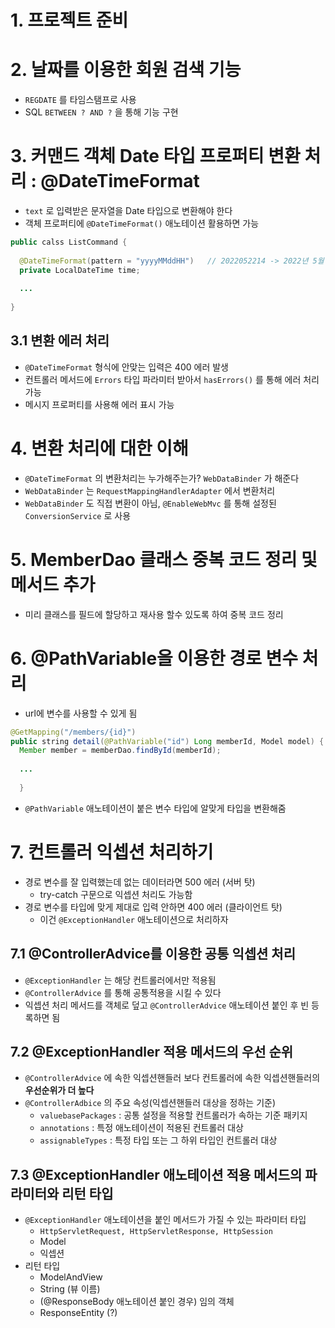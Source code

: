 # 1. 프로젝트 준비

# 2. 날짜를 이용한 회원 검색 기능

- `REGDATE` 를 타임스탬프로 사용
- SQL `BETWEEN ? AND ?` 을 통해 기능 구현

# 3. 커맨드 객체 Date 타입 프로퍼티 변환 처리 : @DateTimeFormat

- `text` 로 입력받은 문자열을 Date 타입으로 변환해야 한다
- 객체 프로퍼티에 `@DateTimeFormat()` 애노테이션 활용하면 가능
```java
public calss ListCommand {
  
  @DateTimeFormat(pattern = "yyyyMMddHH")   // 2022052214 -> 2022년 5월 22일 14시
  private LocalDateTime time; 
  
  ...
    
}
```

## 3.1 변환 에러 처리
- `@DateTimeFormat` 형식에 안맞는 입력은 400 에러 발생
- 컨트롤러 메서드에 `Errors` 타입 파라미터 받아서 `hasErrors()` 를 통해 에러 처리 가능
- 메시지 프로퍼티를 사용해 에러 표시 가능

# 4. 변환 처리에 대한 이해

- `@DateTimeFormat` 의 변환처리는 누가해주는가? `WebDataBinder` 가 해준다
- `WebDataBinder` 는 `RequestMappingHandlerAdapter` 에서 변환처리
- `WebDataBinder` 도 직접 변환이 아님, `@EnableWebMvc` 를 통해 설정된 `ConversionService` 로 사용

# 5. MemberDao 클래스 중복 코드 정리 및 메서드 추가

- 미리 클래스를 필드에 할당하고 재사용 할수 있도록 하여 중복 코드 정리

# 6. @PathVariable을 이용한 경로 변수 처리

- url에 변수를 사용할 수 있게 됨
```java
@GetMapping("/members/{id}")
public string detail(@PathVariable("id") Long memberId, Model model) {
  Member member = memberDao.findById(memberId);
  
  ...
    
  }
```
- `@PathVariable` 애노테이션이 붙은 변수 타입에 알맞게 타입을 변환해줌

# 7. 컨트롤러 익셉션 처리하기

- 경로 변수를 잘 입력했는데 없는 데이터라면 500 에러 (서버 탓)
  - try-catch 구문으로 익셉션 처리도 가능함
- 경로 변수를 타입에 맞게 제대로 입력 안하면 400 에러 (클라이언트 탓)
  - 이건 `@ExceptionHandler` 애노테이션으로 처리하자
 
## 7.1 @ControllerAdvice를 이용한 공통 익셉션 처리
- `@ExceptionHandler` 는 해당 컨트롤러에서만 적용됨
- `@ControllerAdvice` 를 통해 공통적용을 시킬 수 있다
- 익셉션 처리 메서드를 객체로 덮고 `@ControllerAdvice` 애노테이션 붙인 후 빈 등록하면 됨

## 7.2 @ExceptionHandler 적용 메서드의 우선 순위
- `@ControllerAdvice` 에 속한 익셉션핸들러 보다 컨트롤러에 속한 익셉션핸들러의 **우선순위가 더 높다** 
- `@ControllerAdbice` 의 주요 속성(익셉션핸들러 대상을 정하는 기준)
  - `valuebasePackages` : 공통 설정을 적용할 컨트롤러가 속하는 기준 패키지
  - `annotations` : 특정 애노테이션이 적용된 컨트롤러 대상
  - `assignableTypes` : 특정 타입 또는 그 하위 타입인 컨트롤러 대상

## 7.3 @ExceptionHandler 애노테이션 적용 메서드의 파라미터와 리턴 타입
- `@ExceptionHandler` 애노테이션을 붙인 메서드가 가질 수 있는 파라미터 타입
  - `HttpServletRequest, HttpServletResponse, HttpSession`
  -  Model
  -  익셉션
- 리턴 타입
  - ModelAndView
  - String (뷰 이름)
  - (@ResponseBody 애노테이션 붙인 경우) 임의 객체
  - ResponseEntity (?) 
